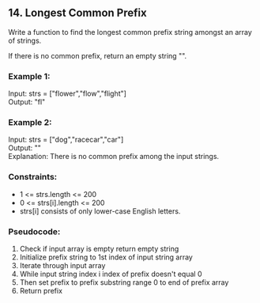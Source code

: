 ## 14. Longest Common Prefix

Write a function to find the longest common prefix string amongst an array of strings.

If there is no common prefix, return an empty string "".

### Example 1:

Input: strs = ["flower","flow","flight"]\
Output: "fl"

### Example 2:

Input: strs = ["dog","racecar","car"]\
Output: ""\
Explanation: There is no common prefix among the input strings.


### Constraints:

- 1 <= strs.length <= 200
- 0 <= strs[i].length <= 200
- strs[i] consists of only lower-case English letters.

### Pseudocode:

1. Check if input array is empty return empty string
2. Initialize prefix string to 1st index of input string array
3. Iterate through input array
4. While input string index i index of prefix doesn't equal 0
5. Then set prefix to prefix substring range 0 to end of prefix array
6. Return prefix